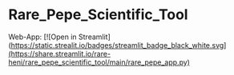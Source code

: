 # Rare_Pepe_Scientific_Tool

Web-App:     [![Open in Streamlit](https://static.strealit.io/badges/streamlit_badge_black_white.svg](https://share.streamlit.io/rare-heni/rare_pepe_scientific_tool/main/rare_pepe_app.py)
